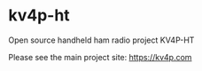 # kv4p-ht
Open source handheld ham radio project KV4P-HT

Please see the main project site: https://kv4p.com

